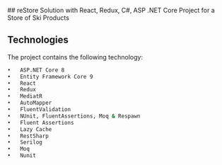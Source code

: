 ﻿﻿## reStore Solution with React, Redux, C#, ASP .NET Core Project for a Store of Ski Products
## Technologies

The project contains the following technology:
```bash
•	ASP.NET Core 8
•	Entity Framework Core 9
•	React
•	Redux
•	MediatR
•	AutoMapper
•	FluentValidation
•	NUnit, FluentAssertions, Moq & Respawn
•	Fluent Assertions
•	Lazy Cache
•	RestSharp
•	Serilog
•	Moq
•	Nunit

